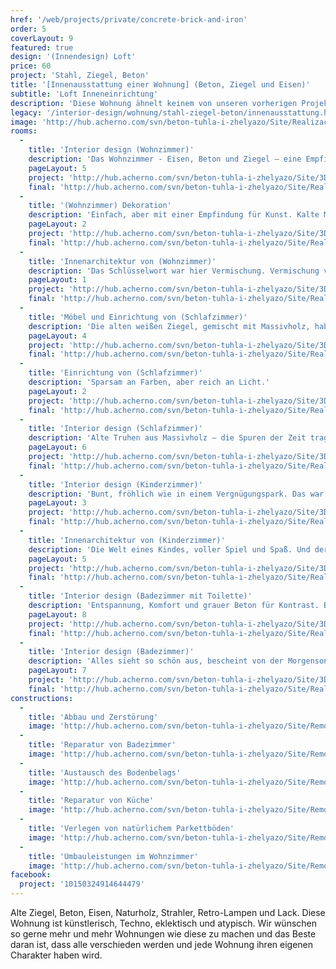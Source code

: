 ```yaml
---
href: '/web/projects/private/concrete-brick-and-iron'
order: 5
coverLayout: 9
featured: true
design: '(Innendesign) Loft'
price: 60
project: 'Stahl, Ziegel, Beton'
title: '[Innenausstattung einer Wohnung] (Beton, Ziegel und Eisen)'
subtitle: 'Loft Inneneinrichtung'
description: 'Diese Wohnung ähnelt keinem von unseren vorherigen Projekten. Unsere Kunden wünschten sich eine unkonventionelle und extravagante Einrichtung für ihr neues Zuhause und wir schufen ein Märchen aus dekorativen Ziegeln und Eisen.'
legacy: '/interior-design/wohnung/stahl-ziegel-beton/innenausstattung.html'
image: 'http://hub.acherno.com/svn/beton-tuhla-i-zhelyazo/Site/Realizacia/02_2.jpg'
rooms:
  -
    title: 'Interior design (Wohnzimmer)'
    description: 'Das Wohnzimmer - Eisen, Beton und Ziegel – eine Empfindung von alter Fabrik, umgewandelt in eine Wohnung. Grob und gleichzeitig ein Gefühl von Freiheit tragend.'
    pageLayout: 5
    project: 'http://hub.acherno.com/svn/beton-tuhla-i-zhelyazo/Site/3D/01-h_f.jpg'
    final: 'http://hub.acherno.com/svn/beton-tuhla-i-zhelyazo/Site/Realizacia/01_10.jpg'
  -
    title: '(Wohnzimmer) Dekoration'
    description: 'Einfach, aber mit einer Empfindung für Kunst. Kalte Materialien, umgewandelt in einen weichen Hintergrund für grelle Farben.'
    pageLayout: 2
    project: 'http://hub.acherno.com/svn/beton-tuhla-i-zhelyazo/Site/3D/02-h_f.jpg'
    final: 'http://hub.acherno.com/svn/beton-tuhla-i-zhelyazo/Site/Realizacia/02_2.jpg'
  -
    title: 'Innenarchitektur von (Wohnzimmer)'
    description: 'Das Schlüsselwort war hier Vermischung. Vermischung von Stilen, Vermischung von Materialien, Vermischung von Farben, Vermischung von Empfindungen.'
    pageLayout: 1
    project: 'http://hub.acherno.com/svn/beton-tuhla-i-zhelyazo/Site/3D/03-h_f.jpg'
    final: 'http://hub.acherno.com/svn/beton-tuhla-i-zhelyazo/Site/Realizacia/03_7.jpg'
  -
    title: 'Möbel und Einrichtung von (Schlafzimmer)'
    description: 'Die alten weißen Ziegel, gemischt mit Massivholz, haben sich hinter dem großen Bett im Schlafzimmer bequem gemacht.'
    pageLayout: 4
    project: 'http://hub.acherno.com/svn/beton-tuhla-i-zhelyazo/Site/3D/04-s_f.jpg'
    final: 'http://hub.acherno.com/svn/beton-tuhla-i-zhelyazo/Site/Realizacia/04_12.jpg'
  -
    title: 'Einrichtung von (Schlafzimmer)'
    description: 'Sparsam an Farben, aber reich an Licht.'
    pageLayout: 2
    project: 'http://hub.acherno.com/svn/beton-tuhla-i-zhelyazo/Site/3D/05-s_f.jpg'
    final: 'http://hub.acherno.com/svn/beton-tuhla-i-zhelyazo/Site/Realizacia/05_16.jpg'
  -
    title: 'Interior design (Schlafzimmer)'
    description: 'Alte Truhen aus Massivholz – die Spuren der Zeit tragend.'
    pageLayout: 6
    project: 'http://hub.acherno.com/svn/beton-tuhla-i-zhelyazo/Site/3D/06-s_f.jpg'
    final: 'http://hub.acherno.com/svn/beton-tuhla-i-zhelyazo/Site/Realizacia/06_14.jpg'
  -
    title: 'Interior design (Kinderzimmer)'
    description: 'Bunt, fröhlich wie in einem Vergnügungspark. Das war die Idee. Lustig und bunt zu sein, unterschiedlich von der ganzen grauen Welt in der Wohnung'
    pageLayout: 3
    project: 'http://hub.acherno.com/svn/beton-tuhla-i-zhelyazo/Site/3D/07-d_f.jpg'
    final: 'http://hub.acherno.com/svn/beton-tuhla-i-zhelyazo/Site/Realizacia/07_22.jpg'
  -
    title: 'Innenarchitektur von (Kinderzimmer)'
    description: 'Die Welt eines Kindes, voller Spiel und Spaß. Und der kleine Herr mag es sehr und wenn jemand ihm sympathisch ist, dann lädt er ihn in diese bunte Welt zu spielen ein.'
    pageLayout: 5
    project: 'http://hub.acherno.com/svn/beton-tuhla-i-zhelyazo/Site/3D/08-d_f.jpg'
    final: 'http://hub.acherno.com/svn/beton-tuhla-i-zhelyazo/Site/Realizacia/08_23.jpg'
  -
    title: 'Interior design (Badezimmer mit Toilette)'
    description: 'Entspannung, Komfort und grauer Beton für Kontrast. Badewanne zum Entspannen nach einem langen Tag oder eine schnelle Dusche früh morgens - für beides ist es gesorgt. Es ist uns gelungen natürliches Licht ins Badezimmer hineinzubringen.'
    pageLayout: 8
    project: 'http://hub.acherno.com/svn/beton-tuhla-i-zhelyazo/Site/3D/09-b_f.jpg'
    final: 'http://hub.acherno.com/svn/beton-tuhla-i-zhelyazo/Site/Realizacia/09_19.jpg'
  -
    title: 'Interior design (Badezimmer)'
    description: 'Alles sieht so schön aus, bescheint von der Morgensonne. Oder wenn Du Dich in der Badewanne entspannst, kannst Du einen Blick auf den grünen Kronen der Bäume auf der anderen Straßenseite werfen.'
    pageLayout: 7
    project: 'http://hub.acherno.com/svn/beton-tuhla-i-zhelyazo/Site/3D/10-b_f.jpg'
    final: 'http://hub.acherno.com/svn/beton-tuhla-i-zhelyazo/Site/Realizacia/10_20.jpg'
constructions:
  - 
    title: 'Abbau und Zerstörung'
    image: 'http://hub.acherno.com/svn/beton-tuhla-i-zhelyazo/Site/Remonti/IMG_0493.JPG'
  - 
    title: 'Reparatur von Badezimmer'
    image: 'http://hub.acherno.com/svn/beton-tuhla-i-zhelyazo/Site/Remonti/IMG_4871.JPG'
  - 
    title: 'Austausch des Bodenbelags'
    image: 'http://hub.acherno.com/svn/beton-tuhla-i-zhelyazo/Site/Remonti/IMG_4870.JPG'
  - 
    title: 'Reparatur von Küche'
    image: 'http://hub.acherno.com/svn/beton-tuhla-i-zhelyazo/Site/Remonti/IMG_4875.JPG'
  - 
    title: 'Verlegen von natürlichem Parkettböden'
    image: 'http://hub.acherno.com/svn/beton-tuhla-i-zhelyazo/Site/Remonti/IMG_4888.JPG'
  - 
    title: 'Umbauleistungen im Wohnzimmer'
    image: 'http://hub.acherno.com/svn/beton-tuhla-i-zhelyazo/Site/Remonti/IMG_4876.JPG'
facebook:
  project: '10150324914644479'
---
```

Alte Ziegel, Beton, Eisen, Naturholz, Strahler, Retro-Lampen und Lack. Diese Wohnung ist künstlerisch, Techno, eklektisch und atypisch. Wir wünschen so gerne mehr und mehr Wohnungen wie diese zu machen und das Beste daran ist, dass alle verschieden werden und jede Wohnung ihren eigenen Charakter haben wird.